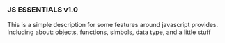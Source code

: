 ### JS ESSENTIALS v1.0

This is a simple description for some features around javascript provides. Including about: objects, functions, simbols, data type, and a little stuff
